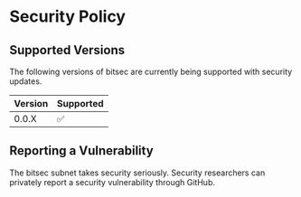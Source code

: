 # Security Policy

## Supported Versions

The following versions of bitsec are currently being supported with security updates.

| Version | Supported          |
| ------- | ------------------ |
| 0.0.X   | :white_check_mark: |

## Reporting a Vulnerability

The bitsec subnet takes security seriously. Security researchers can privately report a security vulnerability through GitHub.
